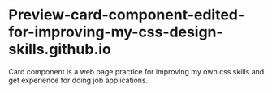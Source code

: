 # Preview-card-component-edited-for-improving-my-css-design-skills.github.io
Card component is a web page practice for improving my own css skills and get experience for doing job applications.
